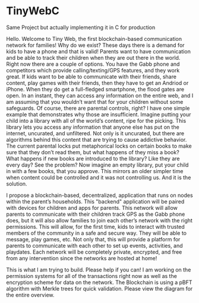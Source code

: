 # TinyWebC
Same Project but actually implementing it in C for production

Hello. Welcome to Tiny Web, the first blockchain-based communication network for families! Why do we exist? These days there is a demand for kids to have a phone and that is valid! Parents want to have communication and be able to track their children when they are out there in the world. Right now there are a couple of options. You have the Gabb phone and competitors which provide calling/texting/GPS features, and they work great. If kids want to be able to communicate with their friends, share content, play games with their friends, then they have to get an Andriod or iPhone. When they do get a full-fledged smartphone, the flood gates are open. In an instant, they can access any information on the entire web, and I am assuming that you wouldn’t want that for your children without some safeguards. Of course, there are parental controls, right? I have one simple example that demonstrates why those are insufficient. Imagine putting your child into a library with all of the world’s content, ripe for the picking. This library lets you access any information that anyone else has put on the internet, uncurated, and unfiltered. Not only is it uncurated, but there are algorithms behind this content that are trying to cause addictive behavior. The current parental locks put metaphorical locks on certain books to make sure that they don’t read them, but what happens of they miss a book? What happens if new books are introduced to the library? Like they are every day? See the problem? Now imagine an empty library, put your child in with a few books, that you approve. This mirrors an older simpler time when content could be controlled and it was not controlling us. And it is the solution.

I propose a blockchain-based, decentralized, application that runs on nodes within the parent’s households. This "backend" application will be paired with devices for children and apps for parents. This network will allow parents to communicate with their children track GPS as the Gabb phone does, but it will also allow families to join each other’s network with the right permissions. This will allow, for the first time, kids to interact with trusted members of the community in a safe and secure way. They will be able to message, play games, etc. Not only that, this will provide a platform for parents to communicate with each other to set up events, activities, and playdates. Each network will be completely private, encrypted, and free from any intervention since the networks are hosted at home!

This is what I am trying to build. Please help if you can! I am working on the permission systems for all of the transactions right now as well as the encryption scheme for data on the network. The Blockchain is using a pBFT algorithm with Merkle trees for quick validation. Please view the diagram for the entire overview.
